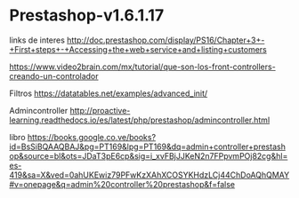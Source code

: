 # Prestashop-v1.6.1.17
links de interes 
http://doc.prestashop.com/display/PS16/Chapter+3+-+First+steps+-+Accessing+the+web+service+and+listing+customers

https://www.video2brain.com/mx/tutorial/que-son-los-front-controllers-creando-un-controlador

Filtros 
https://datatables.net/examples/advanced_init/

Admincontroller
http://proactive-learning.readthedocs.io/es/latest/php/prestashop/admincontroller.html

libro
https://books.google.co.ve/books?id=BsSiBQAAQBAJ&pg=PT169&lpg=PT169&dq=admin+controller+prestashop&source=bl&ots=JDaT3pE6cp&sig=i_xvFBjJJKeN2n7FPpvmPOj82cg&hl=es-419&sa=X&ved=0ahUKEwiz79PFwKzXAhXCOSYKHdzLCj44ChDoAQhQMAY#v=onepage&q=admin%20controller%20prestashop&f=false




